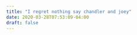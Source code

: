 ```yaml
---
title: "I regret nothing say chandler and joey"
date: 2020-03-28T07:53:09-04:00
draft: false
---
```

